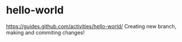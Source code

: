 # hello-world

https://guides.github.com/activities/hello-world/ 
Creating new branch, making and commiting changes! 

